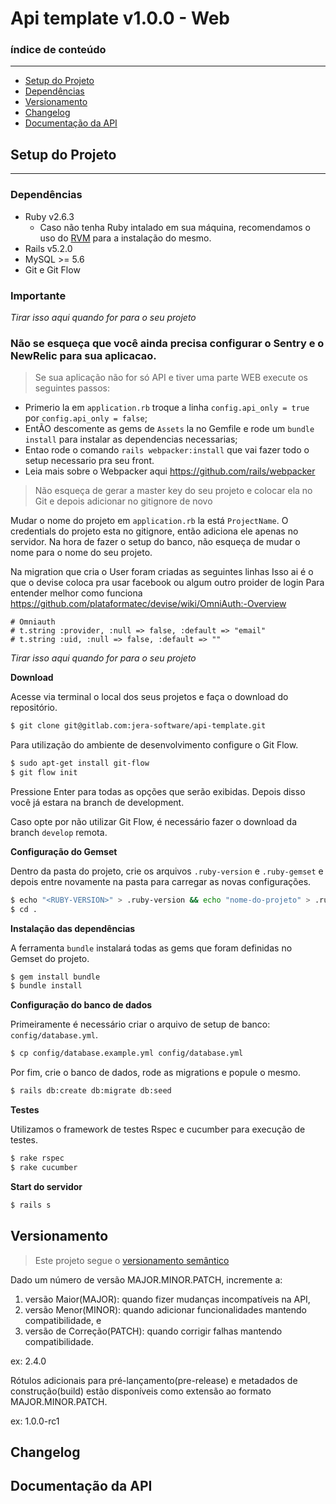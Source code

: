 # Api template v1.0.0 - Web

### índice de conteúdo
--- 

* [Setup do Projeto](#setup-do-projeto)
* [Dependências](#dependências)
* [Versionamento](#versionamento)
* [Changelog](#changelog)
* [Documentação da API](#documentação-da-api)


## Setup do Projeto
------------------------

### Dependências

 - Ruby v2.6.3
     - Caso não tenha Ruby intalado em sua máquina, recomendamos o uso do [RVM](https://rvm.io/) para a instalação do mesmo.
 - Rails v5.2.0
 - MySQL >= 5.6 
 - Git e Git Flow

### Importante

*Tirar isso aqui quando for para o seu projeto*

### Não se esqueça que você ainda precisa configurar o Sentry e o NewRelic para sua aplicacao.

> Se sua aplicação não for só API e tiver uma parte WEB execute os seguintes passos:
- Primerio la em `application.rb` troque a linha `config.api_only = true` por `config.api_only = false`;
- EntÃO descomente as gems de `Assets` la no Gemfile e rode um `bundle install` para instalar as dependencias necessarias;
- Entao rode o comando `rails webpacker:install` que vai fazer todo o setup necessario pra seu front.
- Leia mais sobre o Webpacker aqui https://github.com/rails/webpacker

> Não esqueça de gerar a master key do seu projeto e colocar ela no Git e depois adicionar no gitignore de novo

Mudar o nome do projeto em `application.rb` la está `ProjectName`.
O credentials do projeto esta no gitignore, então adiciona ele apenas no servidor.
Na hora de fazer o setup do banco, não esqueça de mudar o nome para o nome do seu projeto.

Na migration que cria o User foram criadas as seguintes linhas
Isso ai é o que o devise coloca pra usar facebook ou algum outro proider de login
Para entender melhor como funciona https://github.com/plataformatec/devise/wiki/OmniAuth:-Overview
```
# Omniauth
# t.string :provider, :null => false, :default => "email"
# t.string :uid, :null => false, :default => ""
```

*Tirar isso aqui quando for para o seu projeto*

**Download**

Acesse via terminal o local dos seus projetos e faça o download do repositório.
```bash
$ git clone git@gitlab.com:jera-software/api-template.git
```

Para utilização do ambiente de desenvolvimento configure o Git Flow.
```bash
$ sudo apt-get install git-flow
$ git flow init
```

Pressione Enter para todas as opções que serão exibidas. Depois disso você já estara na branch de development.

Caso opte por não utilizar Git Flow, é necessário fazer o download da branch `develop` remota.

**Configuração do Gemset**

Dentro da pasta do projeto, crie os arquivos `.ruby-version` e `.ruby-gemset` e depois entre novamente na pasta para carregar as novas configurações.
```bash
$ echo "<RUBY-VERSION>" > .ruby-version && echo "nome-do-projeto" > .ruby-gemset
$ cd .
```

**Instalação das dependências**

A ferramenta `bundle` instalará todas as gems que foram definidas no Gemset do projeto.
```bash
$ gem install bundle
$ bundle install
```

**Configuração do banco de dados**

Primeiramente é necessário criar o arquivo de setup de banco: `config/database.yml`.
```bash
$ cp config/database.example.yml config/database.yml
```

Por fim, crie o banco de dados, rode as migrations e popule o mesmo.

```bash
$ rails db:create db:migrate db:seed
```

**Testes**

Utilizamos o framework de testes Rspec e cucumber para execução de testes.

```bash
$ rake rspec
$ rake cucumber
```

**Start do servidor**
```bash
$ rails s
```

## Versionamento

> Este projeto segue o [versionamento semântico](http://semver.org/lang/pt-BR/)

Dado um número de versão MAJOR.MINOR.PATCH, incremente a:

1. versão Maior(MAJOR): quando fizer mudanças incompatíveis na API,
1. versão Menor(MINOR): quando adicionar funcionalidades mantendo compatibilidade, e
1. versão de Correção(PATCH): quando corrigir falhas mantendo compatibilidade.

ex: 2.4.0

Rótulos adicionais para pré-lançamento(pre-release) e metadados de construção(build) 
estão disponíveis como extensão ao formato MAJOR.MINOR.PATCH.

ex: 1.0.0-rc1

## Changelog

## Documentação da API
